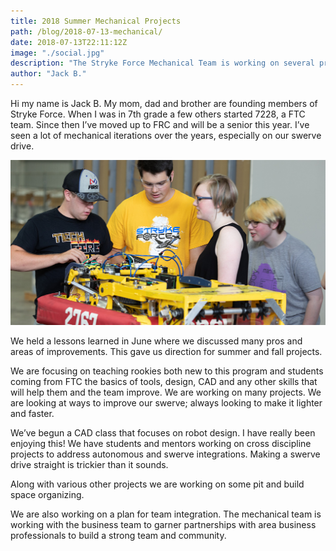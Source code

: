 ```yaml
---
title: 2018 Summer Mechanical Projects
path: /blog/2018-07-13-mechanical/
date: 2018-07-13T22:11:12Z
image: "./social.jpg"
description: "The Stryke Force Mechanical Team is working on several projects this summer."
author: "Jack B."
---
```


Hi my name is Jack B.  My mom, dad and brother are founding members of Stryke Force.  When I was in 7th grade a few others started 7228, a FTC team.  Since then I’ve moved up to FRC and will be a senior this year.  I’ve seen a lot of mechanical iterations over the years, especially on our swerve drive.
<!--more-->

![Stryke Force Mechanical Students](social.jpg "Stryke Force mechanical team students practice new skills on our robot from the 2016 Stronghold season.")

We held a lessons learned in June where we discussed many pros and areas of improvements.  This gave us direction for summer and fall projects.

We are focusing on teaching rookies both new to this program and students coming from FTC the basics of tools, design, CAD and any other skills that will help them and the team improve.  We are working on many projects.  We are looking at ways to improve our swerve; always looking to make it lighter and faster.

We’ve begun a CAD class that focuses on robot design.  I have really been enjoying this! 
We have students and mentors working on cross discipline projects to address autonomous and swerve integrations.  Making a swerve drive straight is trickier than it sounds.

Along with various other projects we are working on some pit and build space organizing.

We are also working on a plan for team integration.  The mechanical team is working with the business team to garner partnerships with area business professionals to build a strong team and community.
